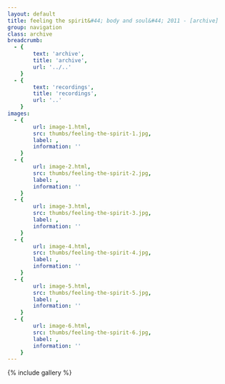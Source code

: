 ```yaml
---
layout: default
title: feeling the spirit&#44; body and soul&#44; 2011 - [archive]
group: navigation
class: archive
breadcrumb:
  - {
  		text: 'archive',
  		title: 'archive',
  		url: '../..'
	}
  - {
  		text: 'recordings',
  		title: 'recordings',
  		url: '..'
	}
images:
  - {
		url: image-1.html, 
		src: thumbs/feeling-the-spirit-1.jpg,
		label: ,
		information: ''
	}
  - {
		url: image-2.html, 
		src: thumbs/feeling-the-spirit-2.jpg,
		label: ,
		information: ''
	}
  - {
		url: image-3.html, 
		src: thumbs/feeling-the-spirit-3.jpg,
		label: ,
		information: ''
	}
  - {
		url: image-4.html, 
		src: thumbs/feeling-the-spirit-4.jpg,
		label: ,
		information: ''
	}
  - {
		url: image-5.html, 
		src: thumbs/feeling-the-spirit-5.jpg,
		label: ,
		information: ''
	}
  - {
		url: image-6.html, 
		src: thumbs/feeling-the-spirit-6.jpg,
		label: ,
		information: ''
	}
---
```


{% include gallery %}
